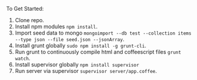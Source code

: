 To Get Started:

1. Clone repo.
2. Install npm modules `npm install`.
3. Import seed data to mongo `mongoimport --db test --collection items --type
   json --file seed.json --jsonArray`.
4. Install grunt globally `sudo npm install -g grunt-cli`.
5. Run grunt to continuously compile html and coffeescript files `grunt watch`.
6. Install supervisor globally `npm install supervisor`
4. Run server via supervisor `supervisor server/app.coffee`.

